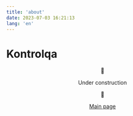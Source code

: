 ```yaml
---
title: 'about'
date: 2023-07-03 16:21:13
lang: 'en'
---
```


# Kontrolqa

<div align="center">

🚧  

Under construction

🚧

[Main page](https://kostyrko.github.io/kontrolqa/)

</div>

